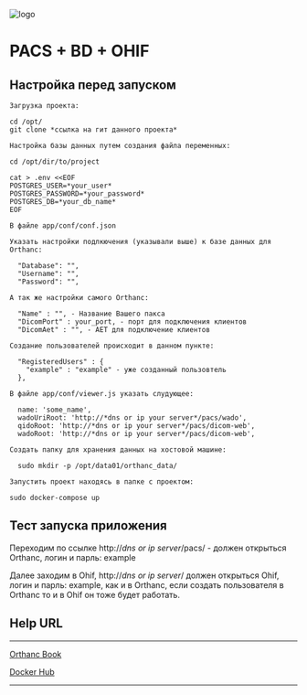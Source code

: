![logo]

# PACS + BD + OHIF

## Настройка перед запуском

```
Загрузка проекта:

cd /opt/
git clone *ссылка на гит данного проекта*

Настройка базы данных путем создания файла переменных:

cd /opt/dir/to/project

cat > .env <<EOF 
POSTGRES_USER=*your_user*
POSTGRES_PASSWORD=*your_password*
POSTGRES_DB=*your_db_name*
EOF

В файле app/conf/conf.json

Указать настройки подлкючения (указывали выше) к базе данных для Orthanc:

  "Database": "",
  "Username": "",
  "Password": "",

А так же настройки самого Orthanc:

  "Name" : "", - Название Вашего пакса
  "DicomPort" : your_port, - порт для подключения клиентов
  "DicomAet" : "", - AET для подключение клиентов

Создание пользователей происходит в данном пункте:

  "RegisteredUsers" : {
    "example" : "example" - уже созданный пользовтель
  },

В файле app/conf/viewer.js указать слудующее:

  name: 'some_name',
  wadoUriRoot: 'http://*dns or ip your server*/pacs/wado',
  qidoRoot: 'http://*dns or ip your server*/pacs/dicom-web',
  wadoRoot: 'http://*dns or ip your server*/pacs/dicom-web',

Создать папку для хранения данных на хостовой машине:

  sudo mkdir -p /opt/data01/orthanc_data/

Запустить проект находясь в папке с проектом:

sudo docker-compose up

```

## Тест запуска приложения

Переходим по ссылке http://*dns or ip server*/pacs/ - должен открыться Orthanc, логин и парль: example

Далее заходим в Ohif, http://*dns or ip server*/ должен открыться Ohif, логин и парль: example, как и в Orthanc, если создать пользователя в Orthanc то и в Ohif он тоже будет работать.




## Help URL
---
[Orthanc Book](https://book.orthanc-server.com/index.html)

[Docker Hub](https://hub.docker.com/r/jodogne/orthanc-plugins)

---
[logo]: https://book.orthanc-server.com/_images/orthanc.png
